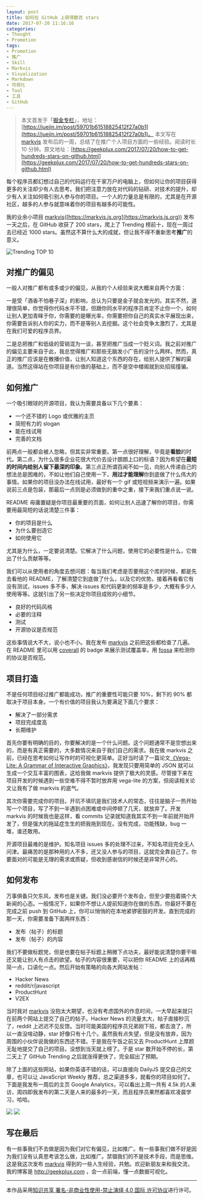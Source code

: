 ```yaml
---
layout: post
title: 如何在 GitHub 上获得数百 stars
date: 2017-07-20 11:16:16
categories:
- Thought
- Promotion
tags:
- Promotion
- 推广
- Skill
- Markvis
- Visualization
- Markdown
- 可视化
- Tool
- 工具
- GitHub
---
```



> 本文首发于「[掘金专栏](https://juejin.im/post/59701b61518825412f27a0b1)」，地址：[https://juejin.im/post/59701b61518825412f27a0b1](https://juejin.im/post/59701b61518825412f27a0b1)。
> 本文写在 [markvis](https://markvis.js.org) 发布后的一周，总结了在推广个人项目方面的一些经验。阅读时长 10 分钟。原文地址：[https://geekplux.com/2017/07/20/how-to-get-hundreds-stars-on-github.html](https://geekplux.com/2017/07/20/how-to-get-hundreds-stars-on-github.html)


每个程序员都幻想过自己的代码运行在千家万户的电脑上，但如何让你的项目获得更多的关注却少有人去思考。我们把注意力放在对代码的钻研、对技术的提升，却少有人关注如何吸引别人参与你的项目。一个人的力量总是有限的，尤其是在开源社区，越多的人参与就意味着你的项目有越多的可能性。

我的业余小项目 [markvis](https://markvis.js.org)([https://markvis.js.org](https://markvis.js.org)) 发布一天之后，在 GitHub 收获了 200 stars，爬上了 Trending 榜前十，现在一周过去已经近 1000 stars。虽然这不算什么大的成就，但让我不得不重新思考**推广**的意义。

![Trending TOP 10](https://i.loli.net/2017/07/20/597019565f3e0.png)


## 对推广的偏见

一般人对推广都有或多或少的偏见，从我的个人经验来说大概来自两个方面：

一是受「酒香不怕巷子深」的影响，总认为只要是金子就会发光的。其实不然，道理很简单，你觉得你代码水平不错，但跟你同水平的程序员肯定不止你一个，如何让别人更加青睐于你，你需要的是曝光率，你需要把你自己的真实水平展现出来，你需要告诉别人你的实力，而不是等别人去挖掘。这个社会竞争太激烈了，尤其是在我们可爱的程序员界。

二是总把推广和低级的营销混为一谈，甚至把推广当成一个贬义词。我之前对推广的偏见主要来自于此，我总觉得推广和那些无脑发小广告的没什么两样。然而，真正的推广应该是在散播价值，让别人知道这个东西的存在，给别人提供了解的渠道。当然这得站在你项目是有价值的基础上，而不是空中楼阁就到处招摇撞骗。


## 如何推广

一个吸引眼球的开源项目，我认为需要具备以下几个要素：

- 一个还不错的 Logo 或优雅的主页
- 简短有力的 slogan
- 能在线试用
- 完善的文档

前两点一般都会被人忽略，但其实非常重要。第一点很好理解，毕竟是**看脸**的时代。第二点，为什么很多企业花很大代价去设计朗朗上口的标语？因为希望在**最短的时间内给别人留下最深的印象**。第三点正所谓百闻不如一见，向别人传递自己的想法总是困难的，不如让他们自己使用一下，**用过才能理解**你到底做了什么伟大的事情。如果你的项目没办法在线试用，最好有一个 gif 或短视频来演示一遍。如果说前三点是包装，那最后一点则是必须做到的重中之重，接下来我们重点说一说。


README 毋庸置疑是你项目最重要的页面，如何让别人迅速了解你的项目，你需要用最简短的话说清楚三件事：

- 你的项目是什么
- 为什么要创造它
- 如何使用它

尤其是为什么，一定要说清楚。它解决了什么问题，使用它的必要性是什么，它做出了什么贡献等等。

我们可以从使用者的角度去想问题：每当我们考虑是否要用这个库的时候，都是先去看他的 README，了解清楚它到底做了什么，以及它的优势。接着再看看它有没有测试，issues 多不多，解决 issues 和代码更新的频率是多少，大概有多少人使用等等。这就引出了另一些决定你项目成败的小细节。

- 良好的代码风格
- 必要的注释
- 测试
- 开源协议是否规范

这些事情说大不大，说小也不小。我在发布 [markvis](https://markvis.js.org) 之前把这些都检查了几遍。在 README 里可以用 [coverall](https://coveralls.io/) 的 badge 来展示测试覆盖率，用 [fossa](http://fossa.io/) 来检测你的协议是否规范。


## 项目打造

不是任何项目经过推广都能成功，推广的重要性可能只要 10%，剩下的 90% 都取决于项目本身。一个有价值的项目我认为要满足下面几个要求：

- 解决了一部分需求
- 项目完成度高
- 长期维护

首先你要有明确的目的，你要解决的是一个什么问题。这个问题通常不是空想出来的，而是有真正需要的，大多数情况来自于我们自己的需求。我在做 markvis 之前，已经在思考如何让写作时的可视化更简单。正好当时读了一篇论文[《Vega-Lite: A Grammar of Interactive Graphics》](http://geekplux.com/2016/11/02/vega-lite-a-grammar-of-interactive-graphics.html)，我发现只要用简单的 JSON 就可以生成一个交互丰富的图表，这给我做 markvis 提供了极大的灵感。尽管接下来在项目开发的时候遇到一些空难不得不暂时放弃用 vega-lite 的方案，但阅读相关论文让我有了做 markvis 的底气。

其次你需要完成你的项目。开坑不填坑是我们技术人的常态，往往是脑子一热开始写一个项目，写了不到一半遇到点困难或中间停顿了几天，就放弃了。开发 markvis 的时候我也是这样，看 commits 记录就知道我其实不到一年前就开始开发了，但是强大的拖延症生生的把我拖到现在。没有完成，功能残缺，bug 一堆，谁还敢用。

开源项目最难的是维护。知名项目 issues 多的处理不过来，不知名项目完全无人问津。最痛苦的是那种用的人不多，还又没人参与的项目，这就完全靠自己了。你要面对的可能是无理的需求或质疑，但收到感谢信的时候还是非常开心的。


## 如何发布

万事俱备只欠东风，发布也是关键。我们没必要开个发布会，但至少要抱着搞个大新闻的心态。一般情况下，如果你不想让人提前知道你在做的东西，你最好不要在完成之前 push 到 GitHub 上，你可以悄悄的在本地紧锣密鼓的开发。直到完成的那一天，你需要准备下面两样东西：

- 发布（帖子）的标题
- 发布（帖子）的内容

我们不要做标题党，但是也要在帖子标题上稍微下点功夫，最好能说清楚你要干嘛还又能让别人有点击的欲望。帖子的内容很重要，可以把你 README 上的话再精简一点，口语化一点。然后开始有策略的向各大网站发帖：

- Hacker News
- reddit/r/javascript
- ProductHunt
- V2EX

当时我对 [markvis](https://markvis.js.org) 没抱太大期望，也没有考虑国外的作息时间，一大早起来就只在前两个网站上提交了自己的帖子。Hacker News 的流量太大，帖子直接秒沉了，reddit 上迟迟不见反馈。当时可能美国的程序员兄弟刚下班，都去浪了，所以一直没啥动静，star 好像只有十几个。虽然我有点失望，但是没有放弃，因为周围的小伙伴说我做的东西还不错。于是我在午饭之前又去 ProductHunt 上厚颜无耻地提交了自己的项目。没想到当天就上榜了。于是 star 数开始不停的长，第二天上了 GitHub Trending 之后就涨得更快了，完全超出了预期。

除了上面的这些网站，如果你英语不错的话，可以直接向 DailyJS 提交自己的文章，也可以让 JavaScript Weekly 推荐，总之渠道多多，就看你的项目如何了。下面是我发布一周后的主页 Google Analytics，可以看出上周一共有 4.5k 的人来访，周四即我发布的第二天是人来的最多的一天，而且程序员果然都喜欢凌晨学习，哈哈。

![](https://i.loli.net/2017/07/20/59701a4966871.png)
![](https://i.loli.net/2017/07/20/59701a497b025.png)


## 写在最后

有一些事我们不去做是因为我们对它有偏见，比如推广。有一些事我们做不好是因为我们没有认真思考该怎么做，比如推广。禁锢我们的不是技术手段，而是思维。这是我这次发布 [markvis](https://markvis.js.org) 得到的一些人生经验，共勉。欢迎新朋友来和我交流，我的博客是 http://geekplux.com ，会一点前端，懂一点数据可视化。


--------------
本作品采用[知识共享 署名-非商业性使用-禁止演绎 4.0 国际 许可协议](http://creativecommons.org/licenses/by-nc-nd/4.0/)进行许可。

